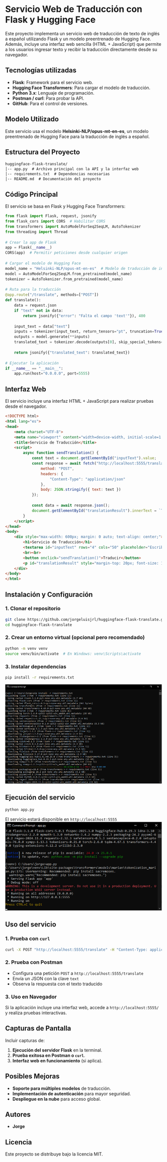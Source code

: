 # Servicio Web de Traducción con Flask y Hugging Face

Este proyecto implementa un servicio web de traducción de texto de inglés a español utilizando Flask y un modelo preentrenado de Hugging Face. 
Además, incluye una interfaz web sencilla (HTML + JavaScript) que permite a los usuarios ingresar texto y recibir la traducción directamente desde su navegador.

## Tecnologías utilizadas
- **Flask**: Framework para el servicio web.
- **Hugging Face Transformers**: Para cargar el modelo de traducción.
- **Python 3.x**: Lenguaje de programación.
- **Postman / curl**: Para probar la API.
- **GitHub**: Para el control de versiones.

## Modelo Utilizado
Este servicio usa el modelo **Helsinki-NLP/opus-mt-en-es**, un modelo preentrenado de Hugging Face para la traducción de inglés a español.

## Estructura del Proyecto
```
huggingface-flask-translate/
│-- app.py  # Archivo principal con la API y la interfaz web
│-- requirements.txt  # Dependencias necesarias
│-- README.md  # Documentación del proyecto
```

## Código Principal
El servicio se basa en Flask y Hugging Face Transformers:
```python
from flask import Flask, request, jsonify
from flask_cors import CORS  # Habilitar CORS
from transformers import AutoModelForSeq2SeqLM, AutoTokenizer
from threading import Thread

# Crear la app de Flask
app = Flask(__name__)
CORS(app)  # Permitir peticiones desde cualquier origen

# Cargar el modelo de Hugging Face
model_name = "Helsinki-NLP/opus-mt-en-es"  # Modelo de traducción de inglés a español
model = AutoModelForSeq2SeqLM.from_pretrained(model_name)
tokenizer = AutoTokenizer.from_pretrained(model_name)

# Ruta para la traducción
@app.route("/translate", methods=["POST"])
def translate():
    data = request.json
    if "text" not in data:
        return jsonify({"error": "Falta el campo 'text'"}), 400

    input_text = data["text"]
    inputs = tokenizer(input_text, return_tensors="pt", truncation=True)
    outputs = model.generate(**inputs)
    translated_text = tokenizer.decode(outputs[0], skip_special_tokens=True)

    return jsonify({"translated_text": translated_text})

# Ejecutar la aplicación
if __name__ == "__main__":
    app.run(host="0.0.0.0", port=5555)
```

## Interfaz Web
El servicio incluye una interfaz HTML + JavaScript para realizar pruebas desde el navegador.
```html
<!DOCTYPE html>
<html lang="es">
<head>
    <meta charset="UTF-8">
    <meta name="viewport" content="width=device-width, initial-scale=1.0">
    <title>Servicio de Traducción</title>
    <script>
        async function sendTranslation() {
            const text = document.getElementById("inputText").value;
            const response = await fetch("http://localhost:5555/translate", {
                method: "POST",
                headers: {
                    "Content-Type": "application/json"
                },
                body: JSON.stringify({ text: text })
            });

            const data = await response.json();
            document.getElementById("translationResult").innerText = `Traducción: ${data.translated_text}`;
        }
    </script>
</head>
<body>
    <div style="max-width: 600px; margin: 0 auto; text-align: center;">
        <h1>Servicio de Traducción</h1>
        <textarea id="inputText" rows="4" cols="50" placeholder="Escribe un texto en inglés..."></textarea>
        <br><br>
        <button onclick="sendTranslation()">Traducir</button>
        <p id="translationResult" style="margin-top: 20px; font-size: 18px; font-weight: bold;"></p>
    </div>
</body>
</html>
```

## Instalación y Configuración
### 1. Clonar el repositorio
```bash
git clone https://github.com/jorgeluisjrl/huggingface-flask-translate.git
cd huggingface-flask-translate
```

### 2. Crear un entorno virtual (opcional pero recomendado)
```bash
python -m venv venv
source venv/bin/activate  # En Windows: venv\Scripts\activate
```

### 3. Instalar dependencias
```bash
pip install -r requirements.txt
```
![Captura de pantalla](images/requirements.png)

## Ejecución del servicio
```bash
python app.py
```
El servicio estará disponible en `http://localhost:5555`
![Captura de pantalla](images/app.png)

## Uso del servicio

### **1. Prueba con `curl`**
```bash
curl -X POST "http://localhost:5555/translate" -H "Content-Type: application/json" -d '{"text": "Hello, how are you?"}'
```

### **2. Prueba con Postman**
- Configura una petición `POST` a `http://localhost:5555/translate`
- Envía un JSON con la clave `text`
- Observa la respuesta con el texto traducido

### **3. Uso en Navegador**
Si la aplicación incluye una interfaz web, accede a `http://localhost:5555/` y realiza pruebas interactivas.

## Capturas de Pantalla
Incluir capturas de:
1. **Ejecución del servidor Flask** en la terminal.
2. **Prueba exitosa en Postman o `curl`**.
3. **Interfaz web en funcionamiento** (si aplica).

## Posibles Mejoras
- **Soporte para múltiples modelos** de traducción.
- **Implementación de autenticación** para mayor seguridad.
- **Despliegue en la nube** para acceso global.

## Autores
- **Jorge**

## Licencia
Este proyecto se distribuye bajo la licencia MIT.
